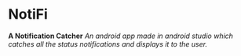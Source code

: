 # NotiFi
**A Notification Catcher**
*An android app made in android studio which catches all the status notifications and displays it to the user.*
